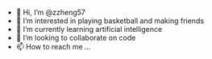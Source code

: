 - 👋 Hi, I’m @zzheng57
- 👀 I’m interested in playing basketball and making friends
- 🌱 I’m currently learning artificial intelligence
- 💞️ I’m looking to collaborate on code
- 📫 How to reach me ...

<!---
zzheng57/zzheng57 is a ✨ special ✨ repository because its `README.md` (this file) appears on your GitHub profile.
You can click the Preview link to take a look at your changes.
--->
